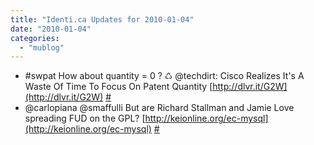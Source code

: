 ```yaml
---
title: "Identi.ca Updates for 2010-01-04"
date: "2010-01-04"
categories: 
  - "mublog"
---
```


- #swpat How about quantity = 0 ? ♺ @techdirt: Cisco Realizes It's A Waste Of Time To Focus On Patent Quantity [http://dlvr.it/G2W](http://dlvr.it/G2W) [#](http://identi.ca/notice/18164759)
- @carlopiana @smaffulli But are Richard Stallman and Jamie Love spreading FUD on the GPL? [http://keionline.org/ec-mysql](http://keionline.org/ec-mysql) [#](http://identi.ca/notice/18178703)

